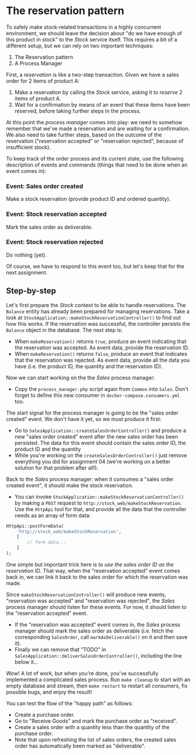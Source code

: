 # The reservation pattern

To safely make stock-related transactions in a highly concurrent environment, we should leave the decision about "do we have enough of this product in stock" to the *Stock* service itself. This requires a bit of a different setup, but we can rely on two important techniques:

1. The Reservation pattern
2. A Process Manager

First, a *reservation* is like a two-step transaction. Given we have a sales order for 2 items of product A:

1. Make a reservation by calling the *Stock* service, asking it to *reserve* 2 items of product A.
2. Wait for a confirmation by means of an event that these items have been reserved, before taking further steps in the process.

At this point the *process manager* comes into play: we need to somehow remember that we've made a reservation and are waiting for a confirmation. We also need to take further steps, based on the outcome of the reservation ("reservation accepted" or "reservation rejected", because of insufficient stock).

To keep track of the order process and its current state, use the following description of events and commands (things that need to be done when an event comes in):

### Event: Sales order created

Make a stock reservation (provide product ID and ordered quantity).

### Event: Stock reservation accepted

Mark the sales order as deliverable.

### Event: Stock reservation rejected

Do nothing (yet).

Of course, we have to respond to this event too, but let's keep that for the next assignment.

## Step-by-step

Let's first prepare the *Stock* context to be able to handle reservations. The `Balance` entity has already been prepared for managing reservations. Take a look at `StockApplication::makeStockReservationController()` to find out how this works. If the reservation was successful, the controller persists the `Balance` object in the database. The next step is:

- When `makeReservation()` returns `true`, produce an event indicating that the reservation was accepted. As event data, provide the reservation ID.
- When `makeReservation()` returns `false`, produce an event that indicates that the reservation was rejected. As event data, provide all the data you have (i.e. the product ID, the quantity and the reservation ID).

Now we can start working on the the *Sales* process manager:

- Copy the `process_manager.php` script again from `Common` into `Sales`. Don't forget to define this new consumer in `docker-compose.consumers.yml` too.

The start signal for the process manager is going to be the "sales order created" event. We don't have it yet, so we must produce it first:

- Go to `SalesApplication::createSalesOrderController()` and produce a new "sales order created" event after the new sales order has been persisted. The data for this event should contain the sales order ID, the product ID and the quantity
- While you're working on the `createSalesOrderController()` just remove everything you did for assignment 04 (we're working on a better solution for that problem after all!).

Back to the *Sales* process manager: when it consumes a "sales order created event", it should make the stock reservation.

- You can invoke `StockApplication::makeStockReservationController()` by making a `POST` request to `http://stock_web/makeStockReservation`. Use the `HttpApi` tool for that, and provide all the data that the controller  needs as an array of form data:

```php
HttpApi::postFormData(
    'http://stock_web/makeStockReservation',
    [
        // form data...
    ]
);
```

One simple but important trick here is to *use the sales order ID as the reservation ID*. That way, when the "reservation accepted" event comes back in, we can link it back to the sales order for which the reservation was made.

Since `makeStockReservationController()` will produce new events, "reservation was accepted" and "reservation was rejected", the *Sales* process manager should listen for these events. For now, it should listen to the "reservation accepted" event. 

- If the "reservation was accepted" event comes in, the *Sales* process manager should mark the sales order as deliverable (i.e. fetch the corresponding `SalesOrder`, call `markAsDeliverable()` on it and then save it).
- Finally we can remove that "TODO" in `SalesApplication::deliverSalesOrderController()`, including the line below it...

Wow! A lot of work, but when you're done, you've successfully implemented a complicated sales process. Run `make cleanup` to start with an empty database and stream, then `make restart` to restart all consumers, fix possible bugs, and enjoy the result!

You can test the flow of the "happy path" as follows:

- Create a purchase order.
- Go to "Receive Goods" and mark the purchase order as "received".
- Create a sales order with a quantity less than the quantity of the purchase order.
- Note that upon refreshing the list of sales orders, the created sales order has automatically been marked as "deliverable".
